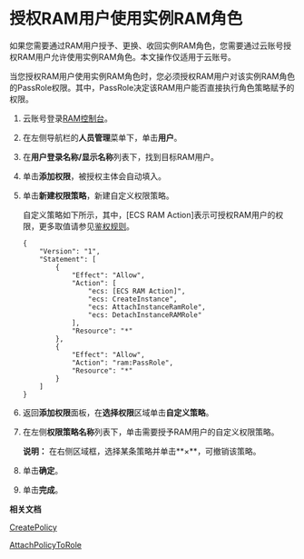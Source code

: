 # 授权RAM用户使用实例RAM角色

如果您需要通过RAM用户授予、更换、收回实例RAM角色，您需要通过云账号授权RAM用户允许使用实例RAM角色。本文操作仅适用于云账号。

当您授权RAM用户使用实例RAM角色时，您必须授权RAM用户对该实例RAM角色的PassRole权限。其中，PassRole决定该RAM用户能否直接执行角色策略赋予的权限。

1.  云账号登录[RAM控制台](https://ram.console.aliyun.com/)。

2.  在左侧导航栏的**人员管理**菜单下，单击**用户**。

3.  在**用户登录名称/显示名称**列表下，找到目标RAM用户。

4.  单击**添加权限**，被授权主体会自动填入。

5.  单击**新建权限策略**，新建自定义权限策略。

    自定义策略如下所示，其中，\[ECS RAM Action\]表示可授权RAM用户的权限，更多取值请参见[鉴权规则](/intl.zh-CN/API参考/鉴权规则.md)。

    ```
    {
        "Version": "1",
        "Statement": [
            {
                "Effect": "Allow",
                "Action": [
                    "ecs: [ECS RAM Action]",
                    "ecs: CreateInstance",
                    "ecs: AttachInstanceRamRole",
                    "ecs: DetachInstanceRAMRole"
                ],
                "Resource": "*"
            },
            {
                "Effect": "Allow",
                "Action": "ram:PassRole",
                "Resource": "*"
            }
        ]
    }
    ```

6.  返回**添加权限**面板，在**选择权限**区域单击**自定义策略**。

7.  在左侧**权限策略名称**列表下，单击需要授予RAM用户的自定义权限策略。

    **说明：** 在右侧区域框，选择某条策略并单击**×**，可撤销该策略。

8.  单击**确定**。

9.  单击**完成**。


**相关文档**  


[CreatePolicy](/intl.zh-CN/API参考/API参考（RAM）/权限策略管理接口/CreatePolicy.md)

[AttachPolicyToRole](/intl.zh-CN/API参考/API参考（RAM）/权限策略管理接口/AttachPolicyToRole.md)

